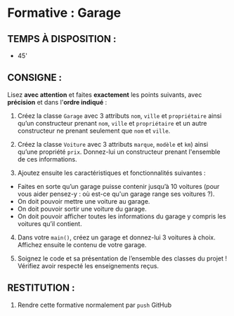 # Formative : Garage
## TEMPS À DISPOSITION :
- 45'

## CONSIGNE :
Lisez **avec attention** et faites **exactement** les points suivants, avec **précision** et dans l'**ordre indiqué** :

1. Créez la classe `Garage` avec 3 attributs `nom`, `ville` et `propriétaire` ainsi qu’un constructeur prenant `nom`, `ville` et `propriétaire` et un autre constructeur ne prenant seulement que `nom` et `ville`.

2.	Créez la classe `Voiture` avec 3 attributs `marque`, `modèle` et `km`) ainsi qu’une propriété `prix`. Donnez-lui un constructeur prenant l'ensemble de ces informations.

3.	Ajoutez ensuite les caractéristiques et fonctionnalités suivantes :
   - Faites en sorte qu’un garage puisse contenir jusqu’à 10 voitures (pour vous aider pensez-y : où est-ce qu'un garage range ses voitures ?).
   - On doit pouvoir mettre une voiture au garage.
   - On doit pouvoir sortir une voiture du garage.
   - On doit pouvoir afficher toutes les informations du garage y compris les voitures qu’il contient.

4.	Dans votre `main()`, créez un garage et donnez-lui 3 voitures à choix. Affichez ensuite le contenu de votre garage.

5. Soignez le code et sa présentation de l’ensemble des classes du projet ! Vérifiez avoir respecté les enseignements reçus.

## RESTITUTION :
1. Rendre cette formative normalement par `push` GitHub

